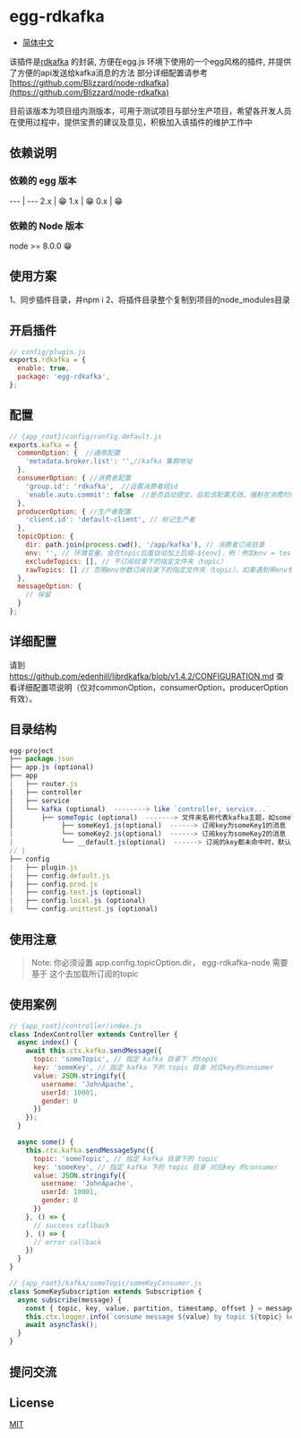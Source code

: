 # egg-rdkafka

- [简体中文](README.zh_CN.md)

该插件是[rdkafka](https://github.com/Blizzard/node-rdkafka) 的封装, 方便在egg.js 环境下使用的一个egg风格的插件, 并提供了方便的api发送给kafka消息的方法 部分详细配置请参考 [https://github.com/Blizzard/node-rdkafka](https://github.com/Blizzard/node-rdkafka)

目前该版本为项目组内测版本，可用于测试项目与部分生产项目，希望各开发人员在使用过程中，提供宝贵的建议及意见，积极加入该插件的维护工作中


## 依赖说明

### 依赖的 egg 版本
--- | ---
2.x | 😁
1.x | 😁
0.x | 😁

### 依赖的 Node 版本
node >= 8.0.0  😁

## 使用方案

1、同步插件目录，并npm i
2、将插件目录整个复制到项目的node_modules目录

## 开启插件

```js
// config/plugin.js
exports.rdkafka = {
  enable: true,
  package: 'egg-rdkafka',
};
```

## 配置
```js
// {app_root}/config/config.default.js
exports.kafka = {
  commonOption: {  //通用配置
    'metadata.broker.list': '',//kafka 集群地址
  },
  consumerOption: { //消费者配置
    'group.id': 'rdkafka',  //设置消费者组id
    'enable.auto.commit': false  //是否自动提交，目前该配置无效，强制在消费时候自动提交
  },
  producerOption: { //生产者配置
    'client.id': 'default-client', // 标记生产者
  },
  topicOption: {
    dir: path.join(process.cwd(), '/app/kafka'), // 消费者订阅目录
    env: '', // 环境变量，会在topic后面自动加上后缀-${env}，例：例如env = test，foo文件夹转化成topic时候会变成foo-test
    excludeTopics: [], // 不订阅目录下的指定文件夹（topic）
    rawTopics: [] // 忽略env参数订阅目录下的指定文件夹（topic），如果遇到带env参数的topic和不带env参数的topic冲突，则以不带env参数的topic为主
  },
  messageOption: {
    // 保留
  }
};
```

## 详细配置

请到 https://github.com/edenhill/librdkafka/blob/v1.4.2/CONFIGURATION.md 查看详细配置项说明（仅对commonOption，consumerOption，producerOption有效）。

## 目录结构

```js
egg-project
├── package.json
├── app.js (optional)
├── app
|   ├── router.js
│   ├── controller
│   ├── service
│   └── kafka (optional)  --------> like `controller, service...`
│       ├── someTopic (optional)  -------> 文件夹名称代表kafka主题，如someTopic
│            ├── someKey1.js(optional)  ------> 订阅key为someKey1的消息
|            └── someKey2.js(optional)  ------> 订阅key为someKey2的消息
|            └── __default.js(optional)  ------> 订阅的key都未命中时，默认订阅，包括key为空的情况。
// |    
├── config
|   ├── plugin.js
|   ├── config.default.js
│   ├── config.prod.js
|   ├── config.test.js (optional)
|   ├── config.local.js (optional)
|   └── config.unittest.js (optional)


```  
## 使用注意

> Note: 你必须设置 app.config.topicOption.dir， egg-rdkafka-node 需要基于 这个去加载所订阅的topic


## 使用案例

```js
// {app_root}/controller/index.js
class IndexController extends Controller {
  async index() {
    await this.ctx.kafka.sendMessage({
      topic: 'someTopic', // 指定 kafka 目录下 的topic 
      key: 'someKey', // 指定 kafka 下的 topic 目录 对应key的consumer
      value: JSON.stringify({
        username: 'JohnApache',
        userId: 10001,
        gender: 0
      })
    });
  }

  async some() {
    this.ctx.kafka.sendMessageSync({
      topic: 'someTopic', // 指定 kafka 目录下的 topic 
      key: 'someKey', // 指定 kafka 下的 topic 目录 对应key 的consumer
      value: JSON.stringify({
        username: 'JohnApache',
        userId: 10001,
        gender: 0
      })
    }, () => {
      // success callback 
    }, () => {
      // error callback 
    })
  }
}

// {app_root}/kafka/someTopic/someKeyConsumer.js
class SomeKeySubscription extends Subscription {
  async subscribe(message) {
    const { topic, key, value, partition, timestamp, offset } = message;
    this.ctx.logger.info(`consume message ${value} by topic ${topic} key ${key} consumer`);
    await asyncTask();
  }
}
```
## 提问交流

## License

[MIT](LICENSE)
